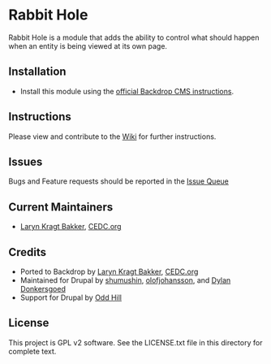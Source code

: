 Rabbit Hole
======================

Rabbit Hole is a module that adds the ability to control what should happen when
an entity is being viewed at its own page.

Installation
------------

- Install this module using the [official Backdrop CMS instructions](https://backdropcms.org/guide/modules).

Instructions
------------

Please view and contribute to the [Wiki](https://github.com/backdrop-contrib/rabbit_hole/wiki) for further instructions.

Issues
------

Bugs and Feature requests should be reported in the [Issue Queue](https://github.com/backdrop-contrib/rabbit_hole/issues)

Current Maintainers
-------------------

- [Laryn Kragt Bakker](https://github.com/laryn/), [CEDC.org](https://CEDC.org) 

Credits
-------

- Ported to Backdrop by [Laryn Kragt Bakker](https://github.com/laryn/), [CEDC.org](https://CEDC.org)
- Maintained for Drupal by [shumushin](https://www.drupal.org/u/shumushin), [olofjohansson](https://www.drupal.org/u/olofjohansson), and [Dylan Donkersgoed](https://www.drupal.org/u/dylan-donkersgoed)
- Support for Drupal by [Odd Hill](http://www.oddhill.se/)


License
-------

This project is GPL v2 software. See the LICENSE.txt file in this directory for
complete text.
